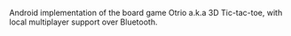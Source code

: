 Android implementation of the board game Otrio a.k.a 3D Tic-tac-toe, with local multiplayer support over Bluetooth.
